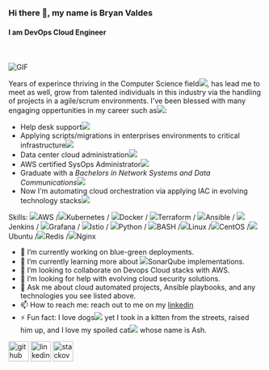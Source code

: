 ### Hi there 👋, my name is Bryan Valdes
#### I am DevOps Cloud Engineer
</a>




<br />
<br />
<img alt="GIF" src="https://i.gifer.com/7IjS.gif"/>

Years of experince thriving in the Computer Science field<img src="https://img.icons8.com/color/48/000000/computer.png"/>, has lead me to meet as well, grow from talented individuals in this industry via the handling of projects in a agile/scrum environments. I've been blessed with many engaging oppertunities in my career such as<img src="https://img.icons8.com/color/48/000000/shooting-stars.png"/>: 
- Help desk support<img src="https://img.icons8.com/color/48/000000/man-on-phone.png"/> 
- Applying scripts/migrations in enterprises environments to critical infrastructure<img src="https://img.icons8.com/color/48/000000/enterprise-ncc-1701-c.png"/> 
- Data center cloud administration<img src="https://img.icons8.com/color/48/000000/server.png"/> 
- AWS certified SysOps Administrator<img src="https://img.icons8.com/color/48/000000/certification.png"/>  
- Graduate with a *Bachelors in Network Systems and Data Communications*<img src="https://img.icons8.com/color/48/000000/student-male.png"/>
- Now I'm automating cloud orchestration via applying IAC in evolving technology stacks<img src="https://img.icons8.com/color/48/000000/cloud.png"/> 

Skills: <img src="https://img.icons8.com/color/48/000000/amazon-web-services.png"/>AWS /<img src="https://img.icons8.com/color/48/000000/kubernetes.png"/>Kubernetes / <img src="https://img.icons8.com/color/48/000000/docker.png"/>Docker / <img src="https://img.icons8.com/color/48/000000/terraform.png"/>Terraform / <img src="https://img.icons8.com/color/48/000000/ansible.png"/>Ansible / <img src="https://img.icons8.com/color/48/000000/jenkins.png"/>Jenkins / <img src="https://img.icons8.com/color/48/000000/grafana.png"/>Grafana / <img src="https://img.icons8.com/color/48/000000/sailing-ship-small.png"/>Istio / <img src="https://img.icons8.com/color/48/000000/python--v1.png"/>Python / <img src="https://img.icons8.com/color/48/000000/console.png"/>BASH /<img src="https://img.icons8.com/color/48/000000/linux--v1.png"/>Linux /<img src="https://img.icons8.com/color/48/000000/centos.png"/>CentOS /<img src="https://img.icons8.com/color/48/000000/ubuntu--v1.png"/>Ubuntu /<img src="https://img.icons8.com/color/48/000000/redis.png"/>Redis /<img src="https://img.icons8.com/color/48/000000/nginx.png"/>Nginx

- 🔭 I’m currently working on blue-green deployments.
- 🌱 I’m currently learning more about <img src="https://img.icons8.com/color/48/000000/radar--v1.png"/>SonarQube implementations. 
- 👯 I’m looking to collaborate on Devops Cloud stacks with AWS.
- 🤔 I’m looking for help with evolving cloud security solutions.
- 💬 Ask me about cloud automated projects, Ansible playbooks, and any technologies you see listed above. 
- 📫 How to reach me: reach out to me on my [linkedin](https://www.linkedin.com/in/bryan-valdes-655223182/)
- ⚡ Fun fact: I love dogs<img src="https://img.icons8.com/color/48/000000/crash-bandicoot.png"/> yet I took in a kitten from the streets, raised him up, and I love my spoiled cat<img src="https://img.icons8.com/color/48/000000/tom.png"/> whose name is Ash. 


[<img src='https://cdn.jsdelivr.net/npm/simple-icons@3.0.1/icons/github.svg' alt='github' height='40'>](https://github.com/bvaldes-k9)  [<img src='https://cdn.jsdelivr.net/npm/simple-icons@3.0.1/icons/linkedin.svg' alt='linkedin' height='40'>](https://www.linkedin.com/in//bryan-valdes-655223182//)  [<img src='https://cdn.jsdelivr.net/npm/simple-icons@3.0.1/icons/stackoverflow.svg' alt='stackoverflow' height='40'>](https://stackoverflow.com/users/16744984)  

